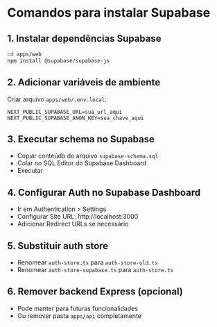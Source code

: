# Comandos para instalar Supabase

## 1. Instalar dependências Supabase
```bash
cd apps/web
npm install @supabase/supabase-js
```

## 2. Adicionar variáveis de ambiente
Criar arquivo `apps/web/.env.local`:
```env
NEXT_PUBLIC_SUPABASE_URL=sua_url_aqui
NEXT_PUBLIC_SUPABASE_ANON_KEY=sua_chave_aqui
```

## 3. Executar schema no Supabase
- Copiar conteúdo do arquivo `supabase-schema.sql`
- Colar no SQL Editor do Supabase Dashboard
- Executar

## 4. Configurar Auth no Supabase Dashboard
- Ir em Authentication > Settings
- Configurar Site URL: http://localhost:3000
- Adicionar Redirect URLs se necessário

## 5. Substituir auth store
- Renomear `auth-store.ts` para `auth-store-old.ts`
- Renomear `auth-store-supabase.ts` para `auth-store.ts`

## 6. Remover backend Express (opcional)
- Pode manter para futuras funcionalidades
- Ou remover pasta `apps/api` completamente

